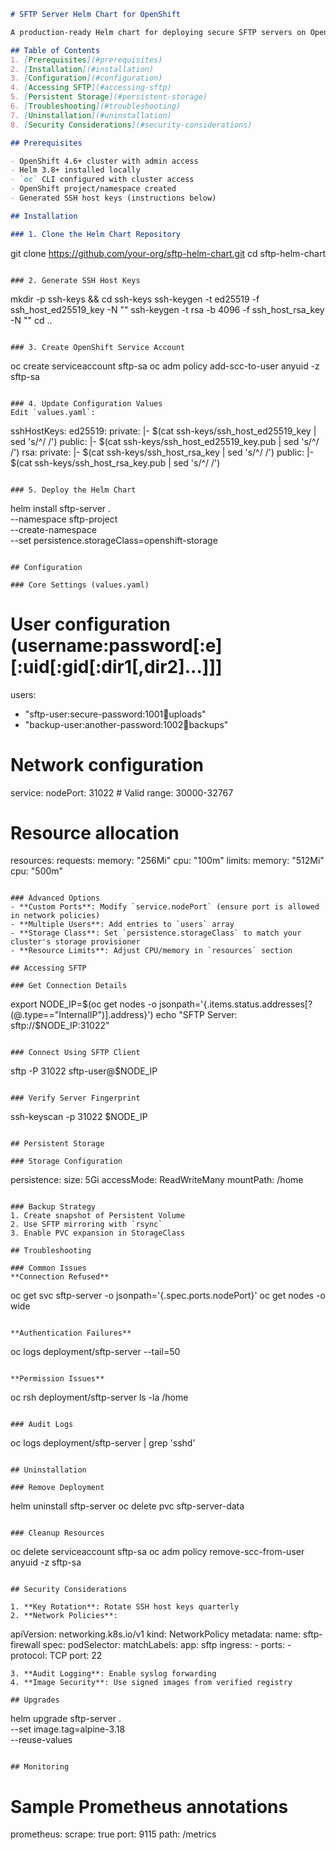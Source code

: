 ```markdown
# SFTP Server Helm Chart for OpenShift

A production-ready Helm chart for deploying secure SFTP servers on OpenShift using atmoz/sftp image with NodePort exposure.

## Table of Contents
1. [Prerequisites](#prerequisites)
2. [Installation](#installation)
3. [Configuration](#configuration)
4. [Accessing SFTP](#accessing-sftp)
5. [Persistent Storage](#persistent-storage)
6. [Troubleshooting](#troubleshooting)
7. [Uninstallation](#uninstallation)
8. [Security Considerations](#security-considerations)

## Prerequisites 

- OpenShift 4.6+ cluster with admin access
- Helm 3.8+ installed locally
- `oc` CLI configured with cluster access
- OpenShift project/namespace created
- Generated SSH host keys (instructions below)

## Installation 

### 1. Clone the Helm Chart Repository
```
git clone https://github.com/your-org/sftp-helm-chart.git
cd sftp-helm-chart
```

### 2. Generate SSH Host Keys
```
mkdir -p ssh-keys && cd ssh-keys
ssh-keygen -t ed25519 -f ssh_host_ed25519_key -N ""
ssh-keygen -t rsa -b 4096 -f ssh_host_rsa_key -N ""
cd ..
```

### 3. Create OpenShift Service Account
```
oc create serviceaccount sftp-sa
oc adm policy add-scc-to-user anyuid -z sftp-sa
```

### 4. Update Configuration Values
Edit `values.yaml`:
```
sshHostKeys:
  ed25519:
    private: |-
      $(cat ssh-keys/ssh_host_ed25519_key | sed 's/^/      /')
    public: |-
      $(cat ssh-keys/ssh_host_ed25519_key.pub | sed 's/^/      /')
  rsa:
    private: |-
      $(cat ssh-keys/ssh_host_rsa_key | sed 's/^/      /')
    public: |-
      $(cat ssh-keys/ssh_host_rsa_key.pub | sed 's/^/      /')
```

### 5. Deploy the Helm Chart
```
helm install sftp-server . \
  --namespace sftp-project \
  --create-namespace \
  --set persistence.storageClass=openshift-storage
```

## Configuration 

### Core Settings (values.yaml)
```
# User configuration (username:password[:e][:uid[:gid[:dir1[,dir2]...]]]
users:
  - "sftp-user:secure-password:1001:100:uploads"
  - "backup-user:another-password:1002:100:backups"

# Network configuration
service:
  nodePort: 31022  # Valid range: 30000-32767
  
# Resource allocation
resources:
  requests:
    memory: "256Mi"
    cpu: "100m"
  limits:
    memory: "512Mi"
    cpu: "500m"
```

### Advanced Options
- **Custom Ports**: Modify `service.nodePort` (ensure port is allowed in network policies)
- **Multiple Users**: Add entries to `users` array
- **Storage Class**: Set `persistence.storageClass` to match your cluster's storage provisioner
- **Resource Limits**: Adjust CPU/memory in `resources` section

## Accessing SFTP 

### Get Connection Details
```
export NODE_IP=$(oc get nodes -o jsonpath='{.items.status.addresses[?(@.type=="InternalIP")].address}')
echo "SFTP Server: sftp://$NODE_IP:31022"
```

### Connect Using SFTP Client
```
sftp -P 31022 sftp-user@$NODE_IP
```

### Verify Server Fingerprint
```
ssh-keyscan -p 31022 $NODE_IP
```

## Persistent Storage 

### Storage Configuration
```
persistence:
  size: 5Gi
  accessMode: ReadWriteMany
  mountPath: /home
```

### Backup Strategy
1. Create snapshot of Persistent Volume
2. Use SFTP mirroring with `rsync`
3. Enable PVC expansion in StorageClass

## Troubleshooting 

### Common Issues
**Connection Refused**
```
oc get svc sftp-server -o jsonpath='{.spec.ports.nodePort}'
oc get nodes -o wide
```

**Authentication Failures**
```
oc logs deployment/sftp-server --tail=50
```

**Permission Issues**
```
oc rsh deployment/sftp-server ls -la /home
```

### Audit Logs
```
oc logs deployment/sftp-server | grep 'sshd'
```

## Uninstallation 

### Remove Deployment
```
helm uninstall sftp-server
oc delete pvc sftp-server-data
```

### Cleanup Resources
```
oc delete serviceaccount sftp-sa
oc adm policy remove-scc-from-user anyuid -z sftp-sa
```

## Security Considerations 

1. **Key Rotation**: Rotate SSH host keys quarterly
2. **Network Policies**:
   ```
   apiVersion: networking.k8s.io/v1
   kind: NetworkPolicy
   metadata:
     name: sftp-firewall
   spec:
     podSelector:
       matchLabels:
         app: sftp
     ingress:
     - ports:
       - protocol: TCP
         port: 22
   ```
3. **Audit Logging**: Enable syslog forwarding
4. **Image Security**: Use signed images from verified registry

## Upgrades
```
helm upgrade sftp-server . \
  --set image.tag=alpine-3.18 \
  --reuse-values
```

## Monitoring
```
# Sample Prometheus annotations
prometheus:
  scrape: true
  port: 9115
  path: /metrics
```
